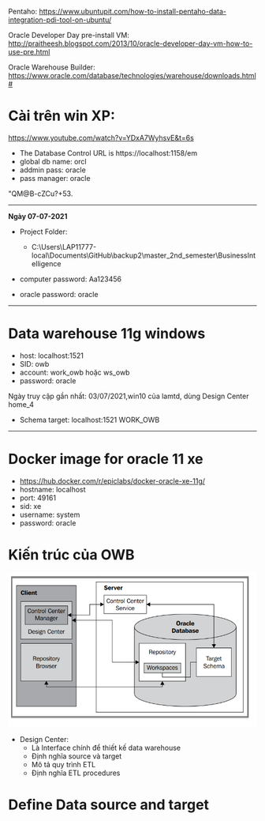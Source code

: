 Pentaho:
https://www.ubuntupit.com/how-to-install-pentaho-data-integration-pdi-tool-on-ubuntu/

Oracle Developer Day pre-install VM:
http://praitheesh.blogspot.com/2013/10/oracle-developer-day-vm-how-to-use-pre.html

Oracle Warehouse Builder:
https://www.oracle.com/database/technologies/warehouse/downloads.html#

# Cài trên win XP:

https://www.youtube.com/watch?v=YDxA7WyhsvE&t=6s

+ The Database Control URL is https://localhost:1158/em
+ global db name: orcl
+ addmin pass: oracle
+ pass manager: oracle

"QM@B-cZCu?+53.

____
__Ngày 07-07-2021__

+ Project Folder:
    + C:\Users\LAP11777-local\Documents\GitHub\backup2\master_2nd_semester\BusinessIntelligence

+ computer password: Aa123456
+ oracle password: oracle
____

# Data warehouse 11g windows

+ host: localhost:1521
+ SID: owb
+ account: work_owb hoặc ws_owb
+ password: oracle

Ngày truy cập gần nhất: 03/07/2021,win10 của lamtd, dùng Design Center home_4

+ Schema target: localhost:1521 WORK_OWB

____

# Docker image for oracle 11 xe

+ https://hub.docker.com/r/epiclabs/docker-oracle-xe-11g/
+ hostname: localhost
+ port: 49161
+ sid: xe
+ username: system
+ password: oracle

# Kiến trúc của OWB

![img.png](../images/owb_structure.png)

+ Design Center:
    + Là Interface chính để thiết kế data warehouse
    + Định nghĩa source và target
    + Mô tả quy trình ETL
    + Định nghĩa ETL procedures

# Define Data source and target 
